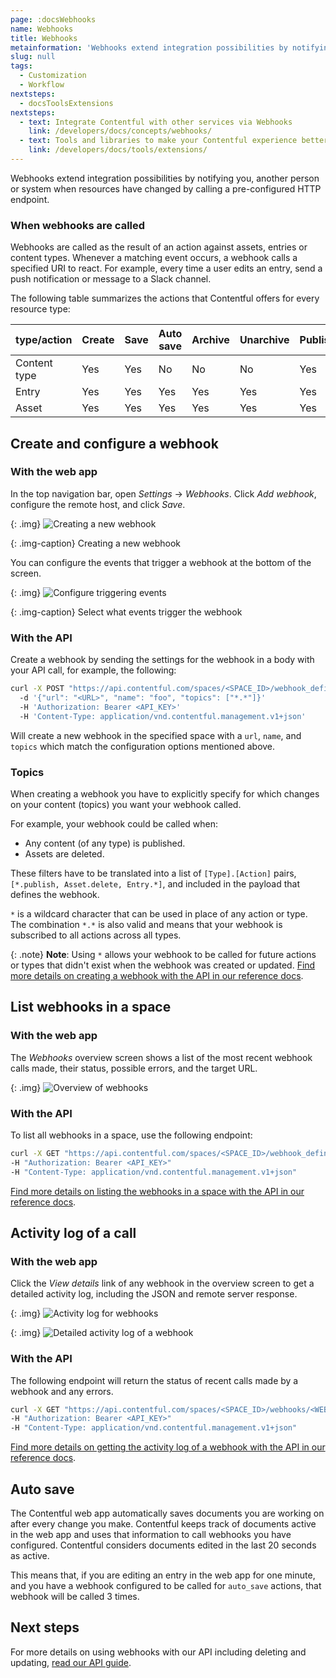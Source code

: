 ```yaml
---
page: :docsWebhooks
name: Webhooks
title: Webhooks
metainformation: 'Webhooks extend integration possibilities by notifying you when assets, entries or content types have changed.'
slug: null
tags:
  - Customization
  - Workflow
nextsteps:
  - docsToolsExtensions
nextsteps:
  - text: Integrate Contentful with other services via Webhooks
    link: /developers/docs/concepts/webhooks/
  - text: Tools and libraries to make your Contentful experience better
    link: /developers/docs/tools/extensions/
---
```


Webhooks extend integration possibilities by notifying you, another person or system when resources have changed by calling a pre-configured HTTP endpoint.


### When webhooks are called

Webhooks are called as the result of an action against assets, entries or content types. Whenever a matching event occurs, a webhook calls a specified URI to react. For example, every time a user edits an entry, send a push notification or message to a Slack channel.

The following table summarizes the actions that Contentful offers for every resource type:

type/action| Create | Save | Auto save | Archive | Unarchive | Publish | Unpublish | Delete
-----------|--------|------|-----------|---------|-----------|---------|-----------|---------
Content type | Yes   | Yes  | No        | No      | No        | Yes     | Yes       | Yes
Entry      | Yes    | Yes  | Yes       | Yes     | Yes       | Yes     | Yes       | Yes
Asset      | Yes    | Yes  | Yes       | Yes     | Yes       | Yes     | Yes       | Yes

## Create and configure a webhook

### With the web app

In the top navigation bar, open _Settings_ → _Webhooks_. Click _Add webhook_, configure the remote host, and click _Save_.

{: .img}
![Creating a new webhook](https://images.contentful.com/sxx7gi06ja5s/1Gn2WOuwG42K6A08gwY0Ai/300653f7e0d89081203a5c3f0f36c020/webhook__new_webhook.png)

{: .img-caption}
Creating a new webhook

You can configure the events that trigger a webhook at the bottom of the screen.

{: .img}
![Configure triggering events](https://images.contentful.com/sxx7gi06ja5s/488gvUzJoQ4GIKggqOQO4K/f360d313073264682822ff6fb2ceafc5/webhook__events.png)

{: .img-caption}
Select what events trigger the webhook



### With the API

Create a webhook by sending the settings for the webhook in a body with your API call, for example, the following:

~~~bash
curl -X POST "https://api.contentful.com/spaces/<SPACE_ID>/webhook_definitions"
  -d '{"url": "<URL>", "name": "foo", "topics": ["*.*"]}'
  -H 'Authorization: Bearer <API_KEY>'
  -H 'Content-Type: application/vnd.contentful.management.v1+json'
~~~

Will create a new webhook in the specified space with a `url`, `name`, and `topics` which match the configuration options mentioned above.

### Topics

When creating a webhook you have to explicitly specify for which changes on your content (topics) you want your webhook called.

For example, your webhook could be called when:

- Any content (of any type) is published.
- Assets are deleted.

These filters have to be translated into a list of `[Type].[Action]` pairs, `[*.publish, Asset.delete, Entry.*]`, and included in the payload that defines the webhook.

`*` is a wildcard character that can be used in place of any action or type. The combination `*.*` is also valid and means that your webhook is subscribed to all actions across all types.

{: .note}
**Note**: Using `*` allows your webhook to be called for future actions or types that didn't exist when the webhook was created or updated.
[Find more details on creating a webhook with the API in our reference docs](/developers/docs/references/content-management-api/#/reference/search-parameters/create-a-webhook).

## List webhooks in a space

### With the web app

The _Webhooks_ overview screen shows a list of the most recent webhook calls made, their status, possible errors, and the target URL.

{: .img}
![Overview of webhooks](https://images.contentful.com/sxx7gi06ja5s/4yHjcApbaEKiSKAusSWMi6/d804e81f93cd39865c9722a3761eb979/webhook__list_of_webhooks.png)

### With the API

To list all webhooks in a space, use the following endpoint:

~~~bash
curl -X GET "https://api.contentful.com/spaces/<SPACE_ID>/webhook_definitions"
-H "Authorization: Bearer <API_KEY>"
-H "Content-Type: application/vnd.contentful.management.v1+json"
~~~

[Find more details on listing the webhooks in a space with the API in our reference docs](/developers/docs/references/content-management-api/#/reference/webhooks/webhooks-collection/get-all-webhooks-of-a-space).

## Activity log of a call

### With the web app

Click the _View details_ link of any webhook in the overview screen to get a detailed activity log, including the JSON and remote server response.

{: .img}
![Activity log for webhooks](https://images.contentful.com/sxx7gi06ja5s/OJSwxatFAceAqOQgC42GO/f359e7105e8abaaea919fc6c45624622/webhook__activity_log.png)

{: .img}
![Detailed activity log of a webhook](https://images.contentful.com/sxx7gi06ja5s/5DArLijukoIwKi8Eo2IsCk/67e763564548233b4490a7348e0c9ed4/webhook__request_details__super_secret.png)

### With the API

The following endpoint will return the status of recent calls made by a webhook and any errors.

~~~bash
curl -X GET "https://api.contentful.com/spaces/<SPACE_ID>/webhooks/<WEBHOOK_ID>/calls"
-H "Authorization: Bearer <API_KEY>"
-H "Content-Type: application/vnd.contentful.management.v1+json"
~~~

[Find more details on getting the activity log of a webhook with the API in our reference docs](/developers/docs/references/content-management-api/#/reference/webhook-calls).

## Auto save

The Contentful web app automatically saves documents you are working on after every change you make. Contentful keeps track of documents active in the web app and uses that information to call webhooks you have configured. Contentful considers documents edited in the last 20 seconds as active.

This means that, if you are editing an entry in the web app for one minute, and you have a webhook configured to be called for `auto_save` actions, that webhook will be called 3 times.

## Next steps

For more details on using webhooks with our API including deleting and updating, [read our API guide](/developers/docs/references/content-management-api/#/reference/webhooks).
